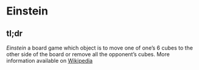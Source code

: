 # Einstein

tl;dr
-----
*Einstein* a board game which object is to move one of one’s 6 cubes to the other side of the board or remove all the opponent’s cubes.
More information available on [Wikipedia](http://en.wikipedia.org/wiki/EinStein_w%C3%BCrfelt_nicht!)
